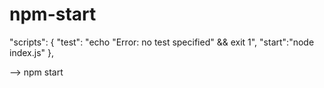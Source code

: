 # npm-start



 "scripts": {
    "test": "echo \"Error: no test specified\" && exit 1",
    "start":"node index.js"
  },


--> npm start
